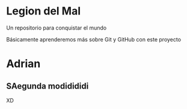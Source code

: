 # Legion del Mal
Un repositorio para conquistar el mundo

Básicamente aprenderemos más sobre Git y GitHub con este proyecto


# Adrian


## SAegunda modidididi
XD